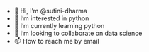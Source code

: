 - 👋 Hi, I’m @sutini-dharma
- 👀 I’m interested in python
- 🌱 I’m currently learning python
- 💞️ I’m looking to collaborate on data science
- 📫 How to reach me by email 

<!---
sutini-dharma/sutini-dharma is a ✨ special ✨ repository because its `README.md` (this file) appears on your GitHub profile.
You can click the Preview link to take a look at your changes.
--->
